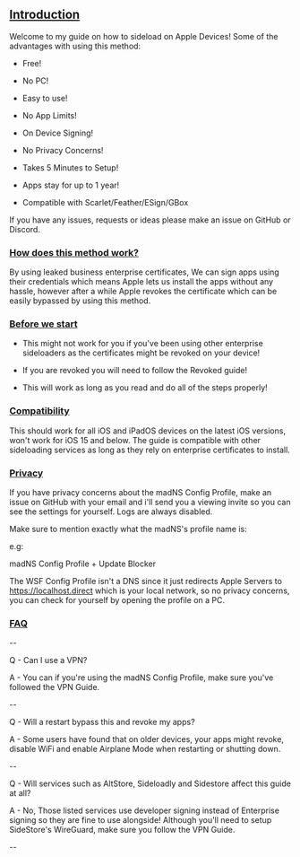## [Introduction](accent://)

Welcome to my guide on how to sideload on Apple Devices!
Some of the advantages with using this method:

- Free!

- No PC!

- Easy to use!

- No App Limits!

- On Device Signing!

- No Privacy Concerns!

- Takes 5 Minutes to Setup!

- Apps stay for up to 1 year!

- Compatible with Scarlet/Feather/ESign/GBox

If you have any issues, requests or ideas please make an issue on GitHub or Discord.

### [How does this method work?](accent://)

By using leaked business enterprise certificates, We can sign apps using their credentials which means Apple lets us install the apps without any hassle, however after a while Apple revokes the certificate which can be easily bypassed by using this method.

### [Before we start](accent://)

- This might not work for you if you've been using other enterprise sideloaders as the certificates might be revoked on your device!

- If you are revoked you will need to follow the Revoked guide!

- This will work as long as you read and do all of the steps properly!

### [Compatibility](accent://)

This should work for all iOS and iPadOS devices on the latest iOS versions, won't work for iOS 15 and below. The guide is compatible with other sideloading services as long as they rely on enterprise certificates to install.

### [Privacy](accent://)

If you have privacy concerns about the madNS Config Profile, make an issue on GitHub with your email and i'll send you a viewing invite so you can see the settings for yourself. Logs are always disabled.

Make sure to mention exactly what the madNS's profile name is:

e.g:

madNS Config Profile + Update Blocker

The WSF Config Profile isn't a DNS since it just redirects Apple Servers to https://localhost.direct which is your local network, so no privacy concerns, you can check for yourself by opening the profile on a PC.


### [FAQ](accent://)

--

Q - Can I use a VPN?

A - You can if you're using the madNS Config Profile, make sure you've followed the VPN Guide.

--

Q - Will a restart bypass this and revoke my apps?

A - Some users have found that on older devices, your apps might revoke, disable WiFi and enable Airplane Mode when restarting or shutting down.

--

Q - Will services such as AltStore, Sideloadly and Sidestore affect this guide at all?

A - No, Those listed services use developer signing instead of Enterprise signing so they are fine to use alongside! Although you'll need to setup SideStore's WireGuard, make sure you follow the VPN Guide.

--
